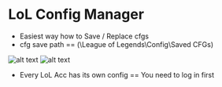 # LoL Config Manager

- Easiest way how to Save / Replace cfgs
- cfg save path == (\League of Legends\Config\Saved CFGs)

![alt text](https://i.imgur.com/QWcXaE6.png "2")
![alt text](https://i.imgur.com/BWPnxww.png "1")

- Every LoL Acc has its own config == You need to log in first
